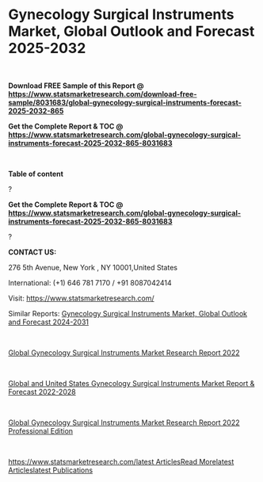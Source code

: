 <h1>Gynecology Surgical Instruments Market, Global Outlook and Forecast 2025-2032</h1><br/><p><strong>Download FREE Sample of this Report @ <a href="https://www.statsmarketresearch.com/download-free-sample/8031683/global-gynecology-surgical-instruments-forecast-2025-2032-865">https://www.statsmarketresearch.com/download-free-sample/8031683/global-gynecology-surgical-instruments-forecast-2025-2032-865</a></strong></p>
 
 
 
 <div><b>Get the Complete Report & TOC @ <a href="https://www.statsmarketresearch.com/global-gynecology-surgical-instruments-forecast-2025-2032-865-8031683">https://www.statsmarketresearch.com/global-gynecology-surgical-instruments-forecast-2025-2032-865-8031683</a></b></div>
 
 
 
 <p><br />
 
 <b>Table of content</b></p>
 
 
 
 <p>? </p>
 
 
 
 <div><b>Get the Complete Report & TOC @ <a href="https://www.statsmarketresearch.com/global-gynecology-surgical-instruments-forecast-2025-2032-865-8031683">https://www.statsmarketresearch.com/global-gynecology-surgical-instruments-forecast-2025-2032-865-8031683</a></b></div>
 
 
 
 <p>? </p>
 
 
 
 <p><b>CONTACT US:</b><br />
 
 276 5th Avenue, New York , NY 10001,United States<br />
 
 International: (+1) 646 781 7170 / +91 8087042414<br />
 
 Visit: <a href="https://www.statsmarketresearch.com/">https://www.statsmarketresearch.com/</a><br />
 
 Similar Reports: <a href="https://www.statsmarketresearch.com/global-gynecology-surgical-instruments-forecast-2025-2032-865-8031683">Gynecology Surgical Instruments Market, Global Outlook and Forecast 2024-2031</a><br />
 
 <br />
 
 <a href="https://www.statsmarketresearch.com/global-gynecology-surgical-instruments-forecast-2025-2032-865-8031683">Global Gynecology Surgical Instruments Market Research Report 2022</a><br />
 
 <br />
 
 <a href="https://www.statsmarketresearch.com/global-gynecology-surgical-instruments-forecast-2025-2032-865-8031683">Global and United States Gynecology Surgical Instruments Market Report & Forecast 2022-2028</a><br />
 
 <br />
 
 <a href="https://www.statsmarketresearch.com/global-gynecology-surgical-instruments-forecast-2025-2032-865-8031683">Global Gynecology Surgical Instruments Market Research Report 2022 Professional Edition</a><br />
 
 <br />
 
 <a href="https://gyeongbokgung.com">https://www.statsmarketresearch.com/</a><a href="https://hallyeomaritime.com">latest Articles</a><a href="https://jingwansa.com">Read More</a><a href="https://nguoiviet.jp/">latest Articles</a><a href="https://www.intelmarketresearch.com/">latest Publications</a></p>